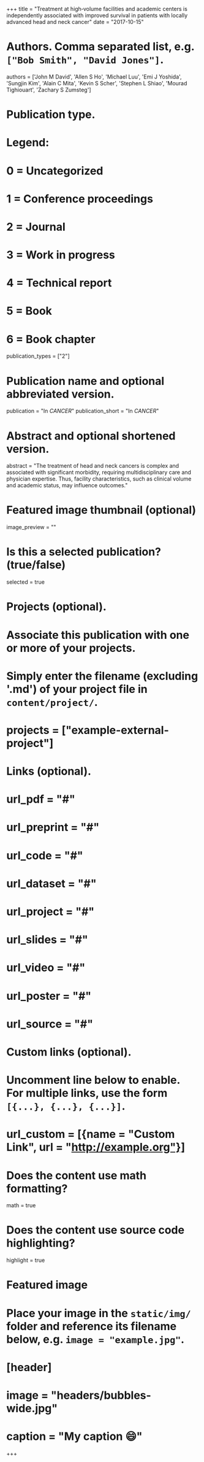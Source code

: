 +++
title = "Treatment at high‐volume facilities and academic centers is independently associated with improved survival in patients with locally advanced head and neck cancer"
date = "2017-10-15"

# Authors. Comma separated list, e.g. `["Bob Smith", "David Jones"]`.
authors = ['John M David', 'Allen S Ho', 'Michael Luu', 'Emi J Yoshida', 'Sungjin Kim', 'Alain C Mita', 'Kevin S Scher', 'Stephen L Shiao', 'Mourad Tighiouart', 'Zachary S Zumsteg']

# Publication type.
# Legend:
# 0 = Uncategorized
# 1 = Conference proceedings
# 2 = Journal
# 3 = Work in progress
# 4 = Technical report
# 5 = Book
# 6 = Book chapter
publication_types = ["2"]

# Publication name and optional abbreviated version.
publication = "In *CANCER*"
publication_short = "In *CANCER*"

# Abstract and optional shortened version.
abstract = "The treatment of head and neck cancers is complex and associated with significant morbidity, requiring multidisciplinary care and physician expertise. Thus, facility characteristics, such as clinical volume and academic status, may influence outcomes."

# Featured image thumbnail (optional)
image_preview = ""

# Is this a selected publication? (true/false)
selected = true

# Projects (optional).
#   Associate this publication with one or more of your projects.
#   Simply enter the filename (excluding '.md') of your project file in `content/project/`.
# projects = ["example-external-project"]

# Links (optional).
# url_pdf = "#"
# url_preprint = "#"
# url_code = "#"
# url_dataset = "#"
# url_project = "#"
# url_slides = "#"
# url_video = "#"
# url_poster = "#"
# url_source = "#"

# Custom links (optional).
#   Uncomment line below to enable. For multiple links, use the form `[{...}, {...}, {...}]`.
# url_custom = [{name = "Custom Link", url = "http://example.org"}]

# Does the content use math formatting?
math = true

# Does the content use source code highlighting?
highlight = true

# Featured image
# Place your image in the `static/img/` folder and reference its filename below, e.g. `image = "example.jpg"`.
# [header]
# image = "headers/bubbles-wide.jpg"
# caption = "My caption :smile:"

+++


